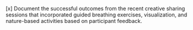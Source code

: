 [x] Document the successful outcomes from the recent creative sharing sessions that incorporated guided breathing exercises, visualization, and nature-based activities based on participant feedback.
